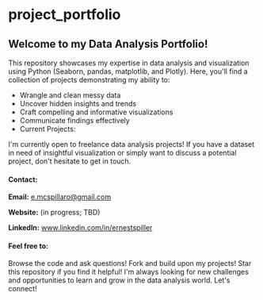 # project_portfolio
## Welcome to my Data Analysis Portfolio!

This repository showcases my expertise in data analysis and visualization using Python (Seaborn, pandas, matplotlib, and Plotly). Here, you'll find a collection of projects demonstrating my ability to:

- Wrangle and clean messy data
- Uncover hidden insights and trends
- Craft compelling and informative visualizations
- Communicate findings effectively
- Current Projects:

I'm currently open to freelance data analysis projects! If you have a dataset in need of insightful visualization or simply want to discuss a potential project, don't hesitate to get in touch.

#### Contact:

**Email:** e.mcspillaro@gmail.com

**Website:** (in progress; TBD)

**LinkedIn:** www.linkedin.com/in/ernestspiller

#### Feel free to:

Browse the code and ask questions!
Fork and build upon my projects!
Star this repository if you find it helpful!
I'm always looking for new challenges and opportunities to learn and grow in the data analysis world. Let's connect!
